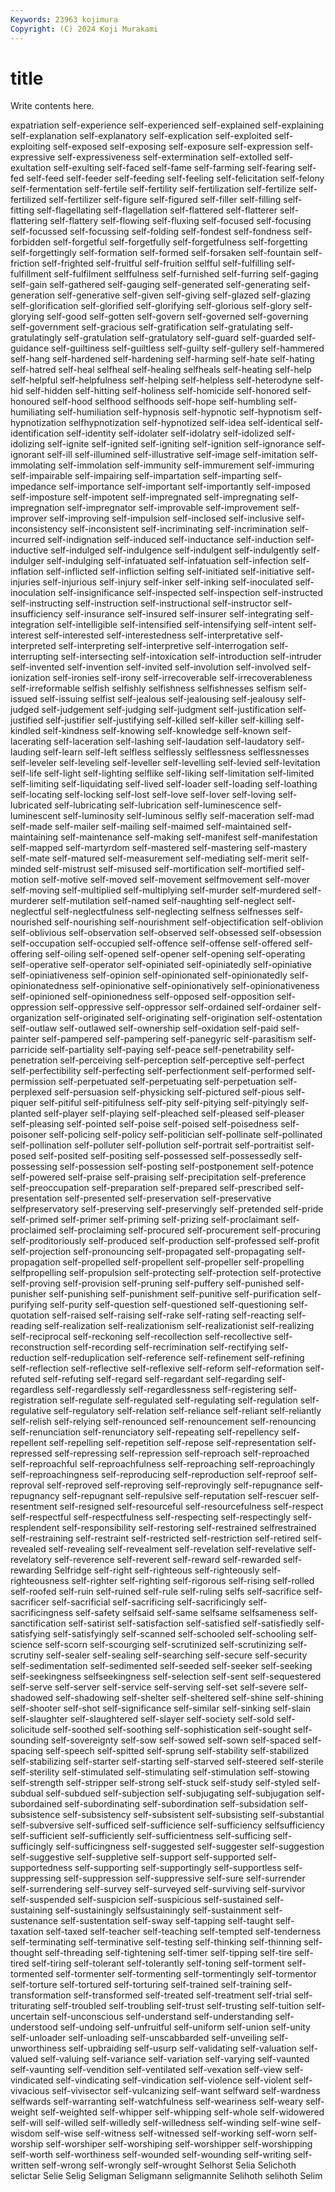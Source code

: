 ```yaml
---
Keywords: 23963 kojimura
Copyright: (C) 2024 Koji Murakami
---
```


# title

Write contents here.



expatriation self-experience self-experienced self-explained self-explaining self-explanation self-explanatory self-explication self-exploited self-exploiting
self-exposed self-exposing self-exposure self-expression self-expressive self-expressiveness self-extermination self-extolled self-exultation self-exulting
self-faced self-fame self-farming self-fearing self-fed self-feed self-feeder self-feeding self-feeling self-felicitation
self-felony self-fermentation self-fertile self-fertility self-fertilization self-fertilize self-fertilized self-fertilizer self-figure self-figured
self-filler self-filling self-fitting self-flagellating self-flagellation self-flattered self-flatterer self-flattering self-flattery self-flowing
self-fluxing self-focused self-focusing self-focussed self-focussing self-folding self-fondest self-fondness self-forbidden self-forgetful
self-forgetfully self-forgetfulness self-forgetting self-forgettingly self-formation self-formed self-forsaken self-fountain self-friction self-frighted
self-fruitful self-fruition selfful self-fulfilling self-fulfillment self-fulfilment selffulness self-furnished self-furring self-gaging
self-gain self-gathered self-gauging self-generated self-generating self-generation self-generative self-given self-giving self-glazed
self-glazing self-glorification self-glorified self-glorifying self-glorious self-glory self-glorying self-good self-gotten self-govern
self-governed self-governing self-government self-gracious self-gratification self-gratulating self-gratulatingly self-gratulation self-gratulatory self-guard
self-guarded self-guidance self-guiltiness self-guiltless self-guilty self-gullery self-hammered self-hang self-hardened self-hardening
self-harming self-hate self-hating self-hatred self-heal selfheal self-healing selfheals self-heating self-help
self-helpful self-helpfulness self-helping self-helpless self-heterodyne self-hid self-hidden self-hitting self-holiness self-homicide
self-honored self-honoured self-hood selfhood selfhoods self-hope self-humbling self-humiliating self-humiliation self-hypnosis
self-hypnotic self-hypnotism self-hypnotization selfhypnotization self-hypnotized self-idea self-identical self-identification self-identity self-idolater
self-idolatry self-idolized self-idolizing self-ignite self-ignited self-igniting self-ignition self-ignorance self-ignorant self-ill
self-illumined self-illustrative self-image self-imitation self-immolating self-immolation self-immunity self-immurement self-immuring self-impairable
self-impairing self-impartation self-imparting self-impedance self-importance self-important self-importantly self-imposed self-imposture self-impotent
self-impregnated self-impregnating self-impregnation self-impregnator self-improvable self-improvement self-improver self-improving self-impulsion self-inclosed
self-inclusive self-inconsistency self-inconsistent self-incriminating self-incrimination self-incurred self-indignation self-induced self-inductance self-induction
self-inductive self-indulged self-indulgence self-indulgent self-indulgently self-indulger self-indulging self-infatuated self-infatuation self-infection
self-inflation self-inflicted self-infliction selfing self-initiated self-initiative self-injuries self-injurious self-injury self-inker
self-inking self-inoculated self-inoculation self-insignificance self-inspected self-inspection self-instructed self-instructing self-instruction self-instructional
self-instructor self-insufficiency self-insurance self-insured self-insurer self-integrating self-integration self-intelligible self-intensified self-intensifying
self-intent self-interest self-interested self-interestedness self-interpretative self-interpreted self-interpreting self-interpretive self-interrogation self-interrupting
self-intersecting self-intoxication self-introduction self-intruder self-invented self-invention self-invited self-involution self-involved self-ionization
self-ironies self-irony self-irrecoverable self-irrecoverableness self-irreformable selfish selfishly selfishness selfishnesses selfism
self-issued self-issuing selfist self-jealous self-jealousing self-jealousy self-judged self-judgement self-judging self-judgment
self-justification self-justified self-justifier self-justifying self-killed self-killer self-killing self-kindled self-kindness self-knowing
self-knowledge self-known self-lacerating self-laceration self-lashing self-laudation self-laudatory self-lauding self-learn self-left
selfless selflessly selflessness selflessnesses self-leveler self-leveling self-leveller self-levelling self-levied self-levitation
self-life self-light self-lighting selflike self-liking self-limitation self-limited self-limiting self-liquidating self-lived
self-loader self-loading self-loathing self-locating self-locking self-lost self-love self-lover self-loving self-lubricated
self-lubricating self-lubrication self-luminescence self-luminescent self-luminosity self-luminous selfly self-maceration self-mad self-made
self-mailer self-mailing self-maimed self-maintained self-maintaining self-maintenance self-making self-manifest self-manifestation self-mapped
self-martyrdom self-mastered self-mastering self-mastery self-mate self-matured self-measurement self-mediating self-merit self-minded
self-mistrust self-misused self-mortification self-mortified self-motion self-motive self-moved self-movement selfmovement self-mover
self-moving self-multiplied self-multiplying self-murder self-murdered self-murderer self-mutilation self-named self-naughting self-neglect
self-neglectful self-neglectfulness self-neglecting selfness selfnesses self-nourished self-nourishing self-nourishment self-objectification self-oblivion
self-oblivious self-observation self-observed self-obsessed self-obsession self-occupation self-occupied self-offence self-offense self-offered
self-offering self-oiling self-opened self-opener self-opening self-operating self-operative self-operator self-opiniated self-opiniatedly
self-opiniative self-opiniativeness self-opinion self-opinionated self-opinionatedly self-opinionatedness self-opinionative self-opinionatively self-opinionativeness self-opinioned
self-opinionedness self-opposed self-opposition self-oppression self-oppressive self-oppressor self-ordained self-ordainer self-organization self-originated
self-originating self-origination self-ostentation self-outlaw self-outlawed self-ownership self-oxidation self-paid self-painter self-pampered
self-pampering self-panegyric self-parasitism self-parricide self-partiality self-paying self-peace self-penetrability self-penetration self-perceiving
self-perception self-perceptive self-perfect self-perfectibility self-perfecting self-perfectionment self-performed self-permission self-perpetuated self-perpetuating
self-perpetuation self-perplexed self-persuasion self-physicking self-pictured self-pious self-piquer self-pitiful self-pitifulness self-pity
self-pitying self-pityingly self-planted self-player self-playing self-pleached self-pleased self-pleaser self-pleasing self-pointed
self-poise self-poised self-poisedness self-poisoner self-policing self-policy self-politician self-pollinate self-pollinated self-pollination
self-polluter self-pollution self-portrait self-portraitist self-posed self-posited self-positing self-possessed self-possessedly self-possessing
self-possession self-posting self-postponement self-potence self-powered self-praise self-praising self-precipitation self-preference self-preoccupation
self-preparation self-prepared self-prescribed self-presentation self-presented self-preservation self-preservative selfpreservatory self-preserving self-preservingly
self-pretended self-pride self-primed self-primer self-priming self-prizing self-proclaimant self-proclaimed self-proclaiming self-procured
self-procurement self-procuring self-proditoriously self-produced self-production self-professed self-profit self-projection self-pronouncing self-propagated
self-propagating self-propagation self-propelled self-propellent self-propeller self-propelling selfpropelling self-propulsion self-protecting self-protection
self-protective self-proving self-provision self-pruning self-puffery self-punished self-punisher self-punishing self-punishment self-punitive
self-purification self-purifying self-purity self-question self-questioned self-questioning self-quotation self-raised self-raising self-rake
self-rating self-reacting self-reading self-realization self-realizationism self-realizationist self-realizing self-reciprocal self-reckoning self-recollection
self-recollective self-reconstruction self-recording self-recrimination self-rectifying self-reduction self-reduplication self-reference self-refinement self-refining
self-reflection self-reflective self-reflexive self-reform self-reformation self-refuted self-refuting self-regard self-regardant self-regarding
self-regardless self-regardlessly self-regardlessness self-registering self-registration self-regulate self-regulated self-regulating self-regulation self-regulative
self-regulatory self-relation self-reliance self-reliant self-reliantly self-relish self-relying self-renounced self-renouncement self-renouncing
self-renunciation self-renunciatory self-repeating self-repellency self-repellent self-repelling self-repetition self-repose self-representation self-repressed
self-repressing self-repression self-reproach self-reproached self-reproachful self-reproachfulness self-reproaching self-reproachingly self-reproachingness self-reproducing
self-reproduction self-reproof self-reproval self-reproved self-reproving self-reprovingly self-repugnance self-repugnancy self-repugnant self-repulsive
self-reputation self-rescuer self-resentment self-resigned self-resourceful self-resourcefulness self-respect self-respectful self-respectfulness self-respecting
self-respectingly self-resplendent self-responsibility self-restoring self-restrained selfrestrained self-restraining self-restraint self-restricted self-restriction
self-retired self-revealed self-revealing self-revealment self-revelation self-revelative self-revelatory self-reverence self-reverent self-reward
self-rewarded self-rewarding Selfridge self-right self-righteous self-righteously self-righteousness self-righter self-righting self-rigorous
self-rising self-rolled self-roofed self-ruin self-ruined self-rule self-ruling selfs self-sacrifice self-sacrificer
self-sacrificial self-sacrificing self-sacrificingly self-sacrificingness self-safety selfsaid self-same selfsame selfsameness self-sanctification
self-satirist self-satisfaction self-satisfied self-satisfiedly self-satisfying self-satisfyingly self-scanned self-schooled self-schooling self-science
self-scorn self-scourging self-scrutinized self-scrutinizing self-scrutiny self-sealer self-sealing self-searching self-secure self-security
self-sedimentation self-sedimented self-seeded self-seeker self-seeking self-seekingness selfseekingness self-selection self-sent self-sequestered
self-serve self-server self-service self-serving self-set self-severe self-shadowed self-shadowing self-shelter self-sheltered
self-shine self-shining self-shooter self-shot self-significance self-similar self-sinking self-slain self-slaughter self-slaughtered
self-slayer self-society self-sold self-solicitude self-soothed self-soothing self-sophistication self-sought self-sounding self-sovereignty
self-sow self-sowed self-sown self-spaced self-spacing self-speech self-spitted self-sprung self-stability self-stabilized
self-stabilizing self-starter self-starting self-starved self-steered self-sterile self-sterility self-stimulated self-stimulating self-stimulation
self-stowing self-strength self-stripper self-strong self-stuck self-study self-styled self-subdual self-subdued self-subjection
self-subjugating self-subjugation self-subordained self-subordinating self-subordination self-subsidation self-subsistence self-subsistency self-subsistent self-subsisting
self-substantial self-subversive self-sufficed self-sufficience self-sufficiency selfsufficiency self-sufficient self-sufficiently self-sufficientness self-sufficing
self-sufficingly self-sufficingness self-suggested self-suggester self-suggestion self-suggestive self-suppletive self-support self-supported self-supportedness
self-supporting self-supportingly self-supportless self-suppressing self-suppression self-suppressive self-sure self-surrender self-surrendering self-survey
self-surveyed self-surviving self-survivor self-suspended self-suspicion self-suspicious self-sustained self-sustaining self-sustainingly selfsustainingly
self-sustainment self-sustenance self-sustentation self-sway self-tapping self-taught self-taxation self-taxed self-teacher self-teaching
self-tempted self-tenderness self-terminating self-terminative self-testing self-thinking self-thinning self-thought self-threading self-tightening
self-timer self-tipping self-tire self-tired self-tiring self-tolerant self-tolerantly self-toning self-torment self-tormented
self-tormenter self-tormenting self-tormentingly self-tormentor self-torture self-tortured self-torturing self-trained self-training self-transformation
self-transformed self-treated self-treatment self-trial self-triturating self-troubled self-troubling self-trust self-trusting self-tuition
self-uncertain self-unconscious self-understand self-understanding self-understood self-undoing self-unfruitful self-uniform self-union self-unity
self-unloader self-unloading self-unscabbarded self-unveiling self-unworthiness self-upbraiding self-usurp self-validating self-valuation self-valued
self-valuing self-variance self-variation self-varying self-vaunted self-vaunting self-vendition self-ventilated self-vexation self-view
self-vindicated self-vindicating self-vindication self-violence self-violent self-vivacious self-vivisector self-vulcanizing self-want selfward
self-wardness selfwards self-warranting self-watchfulness self-weariness self-weary self-weight self-weighted self-whipper self-whipping
self-whole self-widowered self-will self-willed self-willedly self-willedness self-winding self-wine self-wisdom self-wise
self-witness self-witnessed self-working self-worn self-worship self-worshiper self-worshiping self-worshipper self-worshipping self-worth
self-worthiness self-wounded self-wounding self-writing self-written self-wrong self-wrongly self-wrought Selhorst Selia
Selichoth selictar Selie Selig Seligman Seligmann seligmannite Selihoth selihoth Selim
